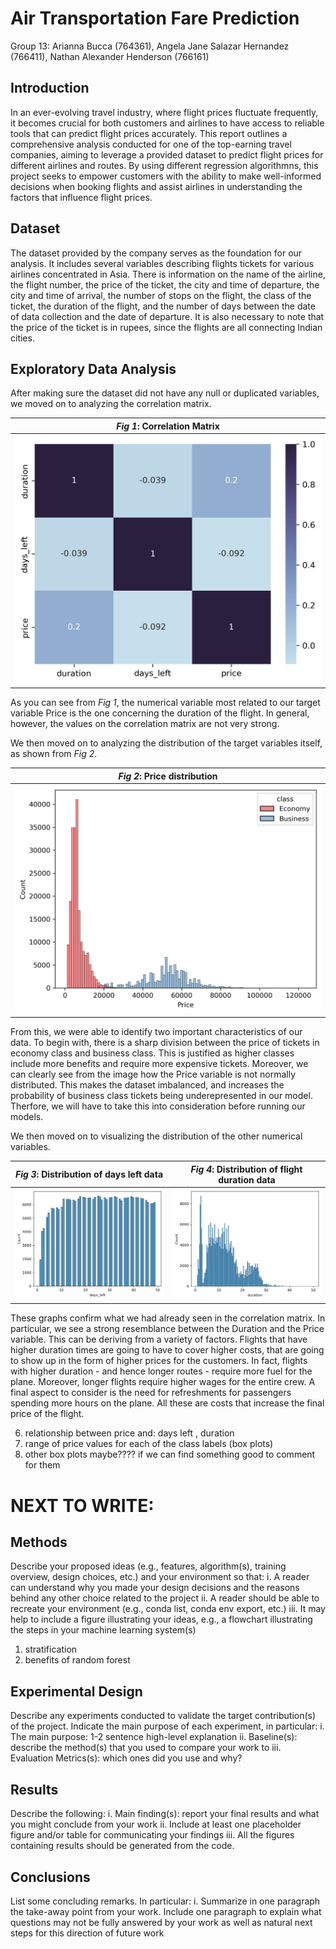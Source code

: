 # Air Transportation Fare Prediction
Group 13:
Arianna Bucca (764361), Angela Jane Salazar Hernandez (766411), Nathan Alexander Henderson (766161)

## Introduction
  In an ever-evolving travel industry, where flight prices fluctuate frequently, it becomes crucial for both customers and airlines to have access to reliable tools that can predict flight prices accurately. This report outlines a comprehensive analysis conducted for one of the top-earning travel companies, aiming to leverage a provided dataset to predict flight prices for different airlines and routes. By using different regression algorithmns, this project seeks to empower customers with the ability to make well-informed decisions when booking flights and assist airlines in understanding the factors that influence flight prices.

## Dataset
  The dataset provided by the company serves as the foundation for our analysis. It includes several variables describing flights tickets for various airlines concentrated in Asia. There is information on the name of the airline, the flight number, the price of the ticket, the city and time of departure, the city and time of arrival, the number of stops on the flight, the class of the ticket, the duration of the flight, and the number of days between the date of data collection and the date of departure. It is also necessary to note that the price of the ticket is in rupees, since the flights are all connecting Indian cities.
  
## Exploratory Data Analysis
  After making sure the dataset did not have any null or duplicated variables, we moved on to analyzing the correlation matrix.
  
*Fig 1*: Correlation Matrix| 
:-------------------------:|
![](https://github.com/Dravitar/764361/blob/main/Flight%20corr.png)  |

As you can see from *Fig 1*, the numerical variable most related to our target variable Price is the one concerning the duration of the flight. In general, however, the values on the correlation matrix are not very strong.

We then moved on to analyzing the distribution of the target variables itself, as shown from *Fig 2*.

*Fig 2*: Price distribution| 
:-------------------------:|
![](https://github.com/Dravitar/764361/blob/main/Target%20distribution.png)  |

From this, we were able to identify two important characteristics of our data. To begin with, there is a sharp division between the price of tickets in economy class and business class. This is justified as higher classes include more benefits and require more expensive tickets. Moreover, we can clearly see from the image how the Price variable is not normally distributed. This makes the dataset imbalanced, and increases the probability of business class tickets being underepresented in our model. Therfore, we will have to take this into consideration before running our models.

We then moved on to visualizing the distribution of the other numerical variables.

*Fig 3*: Distribution of days left data|*Fig 4*: Distribution of flight duration data
:-------------------------:|:-------------------------:
![](https://github.com/Dravitar/764361/blob/main/pics/daysleft_distr.png)  |  ![](https://github.com/Dravitar/764361/blob/main/pics/duration_distr.png)

These graphs confirm what we had already seen in the correlation matrix. In particular, we see a strong resemblance between the Duration and the Price variable. This can be deriving from a variety of factors. Flights that have higher duration times are going to have to cover higher costs, that are going to show up in the form of higher prices for the customers. In fact, flights with higher duration - and hence longer routes - require more fuel for the plane. Moreover, longer flights require higher wages for the entire crew. A final aspect to consider is the need for refreshments for passengers spending more hours on the plane. All these are costs that increase the final price of the flight.


  6. relationship between price and: days left , duration
  8. range of price values for each of the class labels (box plots)
  9. other box plots maybe???? if we can find something good to comment for them

  
# NEXT TO WRITE: 
## Methods
Describe your proposed ideas (e.g., features, algorithm(s), training overview, design choices, etc.) and your environment so that:
i. A reader can understand why you made your design decisions and the reasons behind any other choice related to the project
ii. A reader should be able to recreate your environment (e.g., conda list, conda env export, etc.)
iii. It may help to include a figure illustrating your ideas, e.g., a flowchart illustrating the steps in your machine learning system(s)

1. stratification
2. benefits of random forest

## Experimental Design
Describe any experiments conducted to validate the target contribution(s) of the project. Indicate the main purpose of each experiment, in particular:
i. The main purpose: 1-2 sentence high-level explanation
ii. Baseline(s): describe the method(s) that you used to compare your work to
iii. Evaluation Metrics(s): which ones did you use and why?

## Results 
Describe the following:
i. Main finding(s): report your final results and what you might conclude from your work
ii. Include at least one placeholder figure and/or table for communicating your findings
iii. All the figures containing results should be generated from the code.

## Conclusions
List some concluding remarks. In particular:
i. Summarize in one paragraph the take-away point from your work.
Include one paragraph to explain what questions may not be fully answered by your work as well as natural next steps for this direction of future work
